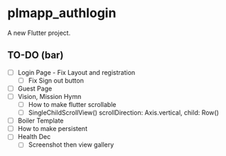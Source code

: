 # plmapp_authlogin

A new Flutter project.

## TO-DO (bar)
- [ ] Login Page - Fix Layout and registration
	- [ ] Fix Sign out button
- [ ] Guest Page
- [ ] Vision, Mission Hymn
	- [ ] How to make flutter scrollable
	- [ ] SingleChildScrollView()
		scrollDirection: Axis.vertical,
		child: Row()
- [ ] Boiler Template
- [ ] How to make persistent
- [ ] Health Dec 
  - [ ] Screenshot then view gallery